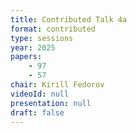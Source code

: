 ```yaml
---
title: Contributed Talk 4a
format: contributed
type: sessions
year: 2025
papers:
    - 97
    - 57
chair: Kirill Fedorov
videoId: null
presentation: null
draft: false
---
```


